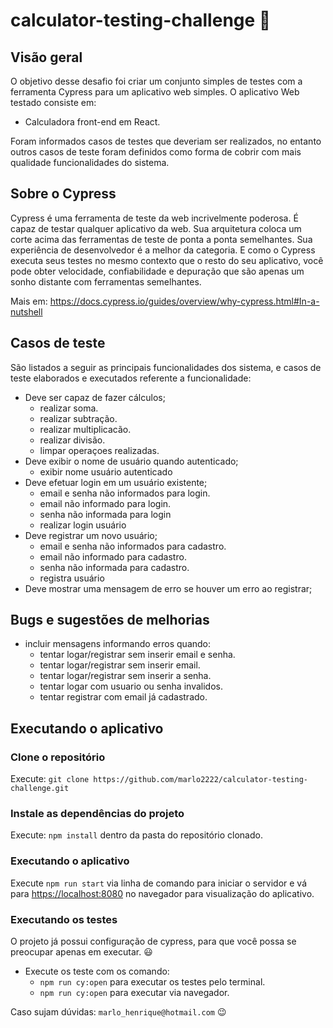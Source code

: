 # calculator-testing-challenge :green_heart:

## Visão geral
<p></p>
O objetivo desse desafio foi criar um conjunto simples de testes com a ferramenta Cypress para um aplicativo web simples. O aplicativo Web  testado consiste em:


- Calculadora  front-end em React.

Foram informados casos de testes que deveriam ser realizados, no entanto outros casos de teste foram definidos como forma de cobrir com mais qualidade funcionalidades do sistema.

## Sobre o Cypress

Cypress é uma ferramenta de teste da web incrivelmente poderosa. É capaz de testar qualquer aplicativo da web. Sua arquitetura coloca um corte acima das ferramentas de teste de ponta a ponta semelhantes. Sua experiência de desenvolvedor é a melhor da categoria. E como o Cypress executa seus testes no mesmo contexto que o resto do seu aplicativo, você pode obter velocidade, confiabilidade e depuração que são apenas um sonho distante com ferramentas semelhantes.

Mais em: <https://docs.cypress.io/guides/overview/why-cypress.html#In-a-nutshell>



## Casos de teste


São listados a seguir as principais funcionalidades dos sistema, e casos de teste elaborados e executados referente a funcionalidade:
- Deve ser capaz de fazer cálculos;
	- realizar soma.
	- realizar subtração.
	- realizar multiplicacão.
	- realizar divisão.
	- limpar operaçoes realizadas.
- Deve exibir o nome de usuário quando autenticado;
	- exibir nome usuário autenticado
- Deve efetuar login em um usuário existente;
	- email e senha não informados para login.
	- email não informado para login.
	- senha não informada para login
	- realizar login usuário
- Deve registrar um novo usuário;
	- email e senha não informados para cadastro.
	- email não informado para cadastro.
	- senha não informada para cadastro.
	- registra usuário
- Deve mostrar uma mensagem de erro se houver um erro ao registrar;

## Bugs e sugestões de melhorias

- incluir mensagens informando erros quando:
	- tentar logar/registrar sem inserir email e senha.
	- tentar logar/registrar sem inserir email.
	- tentar logar/registrar sem inserir a senha.
	- tentar logar com usuario ou senha invalidos.
	- tentar registrar com email já cadastrado.
	
## Executando o aplicativo

### Clone o repositório

Execute: `git clone https://github.com/marlo2222/calculator-testing-challenge.git`
### Instale as dependências do projeto

Execute: `npm install` dentro da pasta do repositório clonado.
### Executando o aplicativo

Execute `npm run start` via linha de comando para iniciar o servidor e vá para <https://localhost:8080> no navegador para visualização do aplicativo.
### Executando os testes

O projeto já possui configuração de cypress, para que você possa se preocupar apenas em executar. :smiley:
- Execute os teste com os comando:
	- `npm run cy:open` para executar os testes pelo terminal.
	- `npm run cy:open` para executar via navegador.
	
Caso sujam dúvidas: `marlo_henrique@hotmail.com` :wink:
